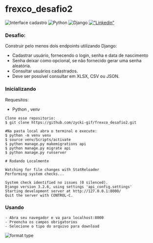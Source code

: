 # frexco_desafio2
![Interface  cadastro](https://user-images.githubusercontent.com/82342478/159362207-b056002b-8c75-4dd7-880b-3cb9b36fc6b5.png)
<img alt="Python" src="https://img.shields.io/badge/python-3670A0?style=for-the-badge&logo=python&logoColor=ffdd54"/>
<img alt="Django" src="https://img.shields.io/badge/django-%23092E20.svg?style=for-the-badge&logo=django&logoColor=white"/> 
<a target="blank" href=https://www.linkedin.com/in/juliano-xavier-06a0b3161/><img alt=”Linkedin” src="https://img.shields.io/badge/linkedin-%230077B5.svg?style=for-the-badge&logo=linkedin&logoColor=white"/>
   </a>
   
### Desafio: 
Construir pelo menos dois endpoints utilizando Django:
  - Cadastrar usuário, fornecendo o login, senha e data de nascimento
  - Senha deixar como opcional, se não fornecido gerar uma senha aleatória.
  - Consultar usuários cadastrados.
  - Deve ser possível consultar em XLSX, CSV ou JSON.

### Inicializando
Requesitos: 
- Python , venv

```Para inicializar locamente 
Clone esse repositorio: 
$ git clone https://github.com/zycki-gif/frexco_desafio2.git
```

```
#Na pasta local abra o terminal e execute: 
$ python -m venv venv
$ source venv/Scripts/activate
$ python manage.py makemigrations api
$ python manage.py migrate api
$ python manage.py runserver
```


```
# Rodando Localmente

Watching for file changes with StatReloader
Performing system checks...

System check identified no issues (0 silenced).
Django version 3.2.6, using settings 'api_config.settings'
Starting development server at http://127.0.0.1:8000/
Quit the server with CONTROL-C.
```

### Usando
```
- Abra seu navegador e va para localhost:8000
- Preencha os campos obrigatorios
- Selecione o tipo do arquivo para download
```
![format type](https://user-images.githubusercontent.com/82342478/159363102-af487246-0589-416d-9542-bdabfebe502e.png)


